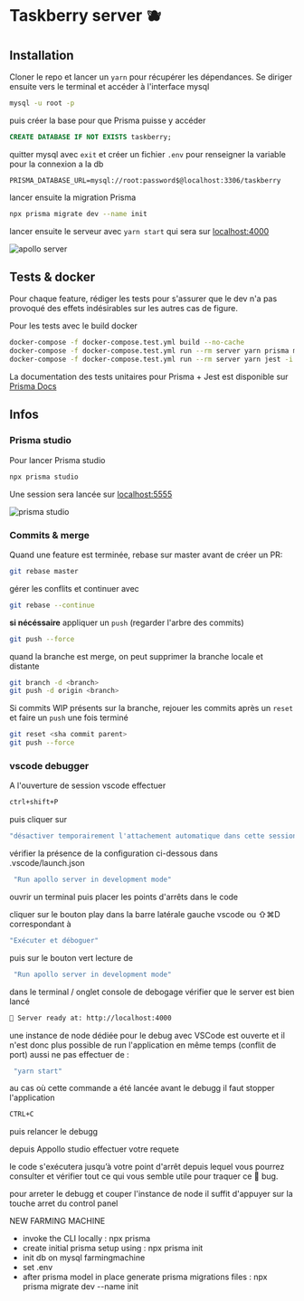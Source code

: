 # Taskberry server 🫐

## Installation

Cloner le repo et lancer un `yarn` pour récupérer les dépendances. Se diriger ensuite vers le terminal et accéder à l'interface mysql

```sh
mysql -u root -p
```

puis créer la base pour que Prisma puisse y accéder

```sql
CREATE DATABASE IF NOT EXISTS taskberry;
```

quitter mysql avec `exit` et créer un fichier `.env` pour renseigner la variable pour la connexion a la db

```dosini
PRISMA_DATABASE_URL=mysql://root:password$@localhost:3306/taskberry
```

lancer ensuite la migration Prisma

```sh
npx prisma migrate dev --name init
```

lancer ensuite le serveur avec `yarn start` qui sera sur [localhost:4000](http://localhost:4000/)

![apollo server](https://i.ibb.co/jRgwD1M/image.png)

## Tests & docker

Pour chaque feature, rédiger les tests pour s'assurer que le dev n'a pas provoqué des effets indésirables sur les autres cas de figure.

Pour les tests avec le build docker

```sh
docker-compose -f docker-compose.test.yml build --no-cache
docker-compose -f docker-compose.test.yml run --rm server yarn prisma migrate dev --name init
docker-compose -f docker-compose.test.yml run --rm server yarn jest -i
```

La documentation des tests unitaires pour Prisma + Jest est disponible sur [Prisma Docs](https://www.prisma.io/docs/guides/testing/unit-testing)

## Infos

### Prisma studio

Pour lancer Prisma studio

```sh
npx prisma studio
```

Une session sera lancée sur [localhost:5555](http://localhost:5555/)

![prisma studio](https://i.ibb.co/X5cy56m/image.png)

### Commits & merge

Quand une feature est terminée, rebase sur master avant de créer un PR:

```sh
git rebase master
```

gérer les conflits et continuer avec

```sh
git rebase --continue
```

**si nécéssaire** appliquer un `push` (regarder l'arbre des commits)

```sh
git push --force
```

quand la branche est merge, on peut supprimer la branche locale et distante

```sh
git branch -d <branch>
git push -d origin <branch>
```

Si commits WIP présents sur la branche, rejouer les commits après un `reset` et faire un `push` une fois terminé

```sh
git reset <sha commit parent>
git push --force
```
### vscode debugger

A l'ouverture de session vscode effectuer 

```sh
ctrl+shift+P 
```

puis cliquer sur 

```sh
"désactiver temporairement l'attachement automatique dans cette session"
```

vérifier la présence de la configuration ci-dessous dans .vscode/launch.json

```sh
 "Run apollo server in development mode" 
```

ouvrir un terminal puis placer les points d'arrêts dans le code 
 
cliquer sur le bouton play dans la barre latérale gauche vscode ou ⇧⌘D correspondant à

```sh
"Exécuter et déboguer" 
```

puis sur le bouton vert lecture de

```sh
 "Run apollo server in development mode" 
```

dans le terminal / onglet console de debogage vérifier que le server est bien lancé

```sh
🚀 Server ready at: http://localhost:4000
```

une instance de node dédiée pour le debug avec VSCode est ouverte et il n'est donc plus possible de run l'application 
en même temps (conflit de port) aussi ne pas effectuer de :

```sh
 "yarn start" 
```

au cas où cette commande a été lancée avant le debugg il faut stopper l'application 

```sh
CTRL+C 
```

puis relancer le debugg

depuis Appollo studio effectuer votre requete

le code s'exécutera jusqu’à votre point d'arrêt depuis lequel vous pourrez consulter et vérifier tout ce qui vous semble utile pour traquer ce 🤬 bug.

pour arreter le debugg et couper l'instance de node il suffit d'appuyer sur la touche arret du control panel


NEW FARMING MACHINE
- invoke the CLI locally : npx prisma
- create initial prisma setup using : npx prisma init
- init db on mysql farmingmachine
- set .env
- after prisma model in place generate prisma migrations files : npx prisma migrate dev --name init